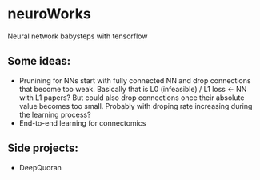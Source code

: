 # neuroWorks

Neural network babysteps with tensorflow

## Some ideas:

* Prunining for NNs start with fully connected NN and drop connections that become too weak.
Basically that is L0 (infeasible) / L1 loss <- NN with L1 papers? But could also drop connections once their absolute value becomes too small.
Probably with droping rate increasing during the learning process?
* End-to-end learning for connectomics

## Side projects:

* DeepQuoran
